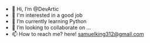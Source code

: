 - 👋 Hi, I’m @DevArtic
- 👀 I'm interested in a good job
- 🌱 I’m currently learning Python
- 💞️ I’m looking to collaborate on ...
- 📫 How to reach me? here! samuelking312@gmail.com

